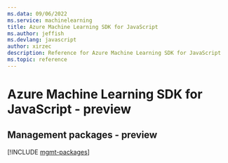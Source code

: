 ```yaml
---
ms.data: 09/06/2022
ms.service: machinelearning
title: Azure Machine Learning SDK for JavaScript
ms.author: jeffish
ms.devlang: javascript
author: xirzec
description: Reference for Azure Machine Learning SDK for JavaScript
ms.topic: reference
---
```

# Azure Machine Learning SDK for JavaScript - preview

## Management packages - preview
[!INCLUDE [mgmt-packages](machine-learning-mgmt-index.md)]